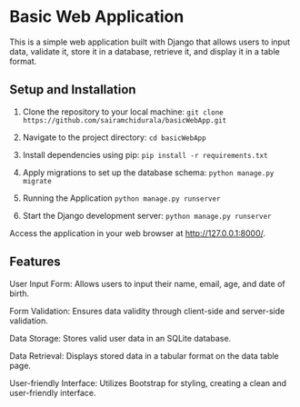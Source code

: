 # Basic Web Application

This is a simple web application built with Django that allows users to input data, validate it, store it in a database, retrieve it, and display it in a table format.

## Setup and Installation

1. Clone the repository to your local machine:
`git clone https://github.com/sairamchidurala/basicWebApp.git`

2. Navigate to the project directory:
`cd basicWebApp`

3. Install dependencies using pip:
`pip install -r requirements.txt`

4. Apply migrations to set up the database schema:
`python manage.py migrate`

5. Running the Application
`python manage.py runserver`

7. Start the Django development server:
`python manage.py runserver`

Access the application in your web browser at http://127.0.0.1:8000/.

## Features
User Input Form: Allows users to input their name, email, age, and date of birth.

Form Validation: Ensures data validity through client-side and server-side validation.

Data Storage: Stores valid user data in an SQLite database.

Data Retrieval: Displays stored data in a tabular format on the data table page.

User-friendly Interface: Utilizes Bootstrap for styling, creating a clean and user-friendly interface.

